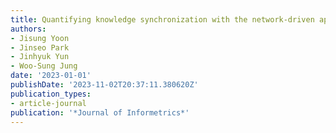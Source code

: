```yaml
---
title: Quantifying knowledge synchronization with the network-driven approach
authors:
- Jisung Yoon
- Jinseo Park
- Jinhyuk Yun
- Woo-Sung Jung
date: '2023-01-01'
publishDate: '2023-11-02T20:37:11.380620Z'
publication_types:
- article-journal
publication: '*Journal of Informetrics*'
---
```

